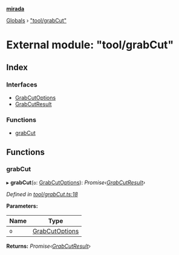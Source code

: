 **[mirada](../README.md)**

[Globals](../README.md) › ["tool/grabCut"](_tool_grabcut_.md)

# External module: "tool/grabCut"

## Index

### Interfaces

* [GrabCutOptions](../interfaces/_tool_grabcut_.grabcutoptions.md)
* [GrabCutResult](../interfaces/_tool_grabcut_.grabcutresult.md)

### Functions

* [grabCut](_tool_grabcut_.md#grabcut)

## Functions

###  grabCut

▸ **grabCut**(`o`: [GrabCutOptions](../interfaces/_tool_grabcut_.grabcutoptions.md)): *Promise‹[GrabCutResult](../interfaces/_tool_grabcut_.grabcutresult.md)›*

*Defined in [tool/grabCut.ts:18](https://github.com/cancerberoSgx/mirada/blob/1c5d3d0/mirada/src/tool/grabCut.ts#L18)*

**Parameters:**

Name | Type |
------ | ------ |
`o` | [GrabCutOptions](../interfaces/_tool_grabcut_.grabcutoptions.md) |

**Returns:** *Promise‹[GrabCutResult](../interfaces/_tool_grabcut_.grabcutresult.md)›*